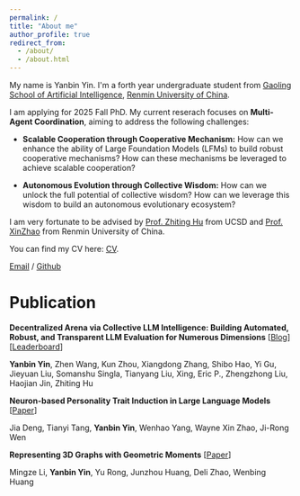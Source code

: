 ```yaml
---
permalink: /
title: "About me"
author_profile: true
redirect_from: 
  - /about/
  - /about.html
---
```


My name is Yanbin Yin. I'm a forth year undergraduate student from [Gaoling School of Artificial Intelligence](http://ai.ruc.edu.cn/english/index.htm), [Renmin University of China](https://en.ruc.edu.cn). 

I am applying for 2025 Fall PhD. My current reserach focuses on **Multi-Agent Coordination**, aiming to address the following challenges:

- **Scalable Cooperation through Cooperative Mechanism:**
How can we enhance the ability of Large Foundation Models (LFMs) to build robust cooperative mechanisms? How can these mechanisms be leveraged to achieve scalable cooperation?

- **Autonomous Evolution through Collective Wisdom:** How can we unlock the full potential of collective wisdom? How can we leverage this wisdom to build an autonomous evolutionary ecosystem?

I am very fortunate to be advised by [Prof. Zhiting Hu](https://zhiting.ucsd.edu) from UCSD and [Prof. XinZhao](https://gsai.ruc.edu.cn/english/waynexinzhao) from Renmin University of China.

You can find my CV here: [CV](https://drive.google.com/file/d/15TgmAsLEZguE3GzywskEBO0Z_pxuGPcE/view?usp=sharing).

[Email](y1144539848@gmail.com) / [Github](https://github.com/Yanbin-Yin)

Publication
======
**Decentralized Arena via Collective LLM Intelligence: Building Automated, Robust, and Transparent LLM Evaluation for Numerous Dimensions** [[Blog](https://de-arena.maitrix.org)][[Leaderboard](https://huggingface.co/spaces/LLM360/de-arena)]

**Yanbin Yin**, Zhen Wang, Kun Zhou, Xiangdong Zhang, Shibo Hao, Yi Gu, Jieyuan Liu, Somanshu Singla, Tianyang Liu, Xing, Eric P., Zhengzhong Liu, Haojian Jin, Zhiting Hu

**Neuron-based Personality Trait Induction in Large Language Models** [[Paper](https://arxiv.org/abs/2410.12327)]

Jia Deng, Tianyi Tang, **Yanbin Yin**, Wenhao Yang, Wayne Xin Zhao, Ji-Rong Wen

**Representing 3D Graphs with Geometric Moments** [[Paper](https://drive.google.com/file/d/1V4PlN3GPf6kZUuZx0tZN1L_9awHnXnEa/view?usp=sharing)]

Mingze Li, **Yanbin Yin**, Yu Rong, Junzhou Huang, Deli Zhao, Wenbing Huang
